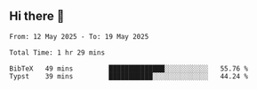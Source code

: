 ## Hi there 👋

<!--
**thethepai/thethepai** is a ✨ _special_ ✨ repository because its `README.md` (this file) appears on your GitHub profile.

Here are some ideas to get you started:

- 🔭 I’m currently working on ...
- 🌱 I’m currently learning ...
- 👯 I’m looking to collaborate on ...
- 🤔 I’m looking for help with ...
- 💬 Ask me about ...
- 📫 How to reach me: ...
- 😄 Pronouns: ...
- ⚡ Fun fact: ...
-->

<!--START_SECTION:waka-->

```txt
From: 12 May 2025 - To: 19 May 2025

Total Time: 1 hr 29 mins

BibTeX   49 mins         ██████████████░░░░░░░░░░░   55.76 %
Typst    39 mins         ███████████░░░░░░░░░░░░░░   44.24 %
```

<!--END_SECTION:waka-->
